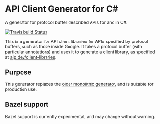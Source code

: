 # API Client Generator for C#

A generator for protocol buffer described APIs for and in C#.

[![Travis build Status](https://api.travis-ci.org/googleapis/gapic-generator-csharp.svg?branch=master)](https://travis-ci.org/googleapis/gapic-generator-csharp)

This is a generator for API client libraries for APIs specified by protocol buffers, such as those inside Google.
It takes a protocol buffer (with particular annotations) and uses it to generate a client library, as specified at [aip.dev/client-libraries](https://google.aip.dev/client-libraries).

## Purpose

This generator replaces the [older monolithic generator](https://github.com/googleapis/gapic-generator),
and is suitable for production use.

## Bazel support

Bazel support is currently experimental, and may change without warning.
